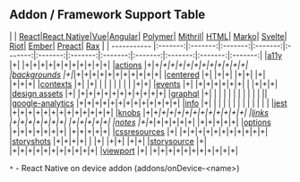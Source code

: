 ## Addon / Framework Support Table

| | [React](app/react)|[React Native](app/react-native)|[Vue](app/vue)|[Angular](app/angular)| [Polymer](app/polymer)| [Mithril](app/mithril)| [HTML](app/html)| [Marko](app/marko)| [Svelte](app/svelte)| [Riot](app/riot)| [Ember](app/ember)| [Preact](app/preact)| [Rax](app/rax) |
| ----------- |:-------:|:-------:|:-------:|:-------:|:-------:|:-------:|:-------:|:-------:|:-------:|:-------:|:-------:|:-------:|
|[a11y](addons/a11y)                         |+| |+|+|+|+|+|+|+|+|+|+|+|
|[actions](addons/actions)                   |+|+*|+|+|+|+|+|+|+|+|+|+|+|
|[backgrounds](addons/backgrounds)           |+|*|+|+|+|+|+|+|+|+|+|+|+|
|[centered](addons/centered)                 |+| |+|+| |+|+| |+| |+|+|+|
|[contexts](addons/contexts)                 |+| |+| | | | | | | | |+|+|
|[events](addons/events)                     |+| |+|+|+|+|+|+| | |+|+|+|
|[design assets](addons/design-assets)       |+| |+|+|+|+|+|+|+|+|+|+|+|
|[graphql](addons/graphql)                   |+| | | | | | | | | | | ||
|[google-analytics](addons/google-analytics) |+|+|+|+|+|+|+|+|+|+|+|+|+|
|[info](addons/info)                         |+| | | | | | | | | | | | |
|[jest](addons/jest)                         |+|+|+|+|+|+|+|+|+|+|+|+|+|
|[knobs](addons/knobs)                       |+|+*|+|+|+|+|+|+|+|+|+|+|+|
|[links](addons/links)                       |+|+|+|+|+|+|+| |+|+|+|+|+|
|[notes](addons/notes)                       |+|+*|+|+|+|+|+| |+|+|+|+|+|
|[options](addons/options)                   |+|+|+|+|+|+|+| |+|+|+|+|+|
|[cssresources](addons/cssresources)         |+| |+|+|+|+|+|+|+|+|+|+|+|
|[storyshots](addons/storyshots)             |+|+|+|+| | |+| |+|+| |+|+|
|[storysource](addons/storysource)           |+| |+|+|+|+|+|+|+|+|+|+|+|
|[viewport](addons/viewport)                 |+| |+|+|+|+|+|+|+|+|+|+|+|

`*` - React Native on device addon (addons/onDevice-\<name>) 
